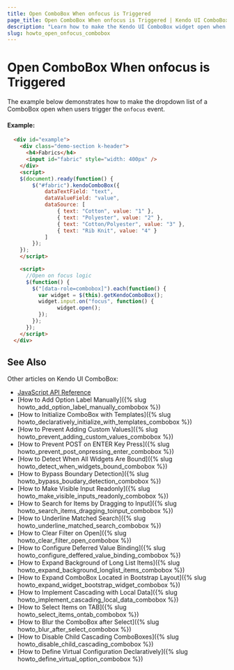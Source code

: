 ```yaml
---
title: Open ComboBox When onfocus is Triggered
page_title: Open ComboBox When onfocus is Triggered | Kendo UI ComboBox
description: "Learn how to make the Kendo UI ComboBox widget open when the `onfocus` event is triggered by the user."
slug: howto_open_onfocus_combobox
---
```


# Open ComboBox When onfocus is Triggered

The example below demonstrates how to make the dropdown list of a ComboBox open when users trigger the `onfocus` event.

#### Example:

```html
  <div id="example">
    <div class="demo-section k-header">
      <h4>Fabrics</h4>
      <input id="fabric" style="width: 400px" />
    </div>
    <script>
    $(document).ready(function() {
        $("#fabric").kendoComboBox({
            dataTextField: "text",
            dataValueField: "value",
            dataSource: [
                { text: "Cotton", value: "1" },
                { text: "Polyester", value: "2" },
                { text: "Cotton/Polyester", value: "3" },
                { text: "Rib Knit", value: "4" }
            ]
        });
    });
    </script>

    <script>
      //Open on focus logic
      $(function() {
        $("[data-role=combobox]").each(function() {
          var widget = $(this).getKendoComboBox();
          widget.input.on("focus", function() {
                widget.open();
          });
        });
      });
    </script>
  </div>
```

## See Also

Other articles on Kendo UI ComboBox:

* [JavaScript API Reference](/api/javascript/ui/combobox)
* [How to Add Option Label Manually]({% slug howto_add_option_label_manually_combobox %})
* [How to Initialize ComboBox with Templates]({% slug howto_declaratively_initialize_with_templates_combobox %})
* [How to Prevent Adding Custom Values]({% slug howto_prevent_adding_custom_values_combobox %})
* [How to Prevent POST on ENTER Key Press]({% slug howto_prevent_post_onpressing_enter_combobox %})
* [How to Detect When All Widgets Are Bound]({% slug howto_detect_when_widgets_bound_combobox %})
* [How to Bypass Boundary Detection]({% slug howto_bypass_boudary_detection_combobox %})
* [How to Make Visible Input Readonly]({% slug howto_make_visible_inputs_readonly_combobox %})
* [How to Search for Items by Dragging to Input]({% slug howto_search_items_dragging_toinput_combobox %})
* [How to Underline Matched Search]({% slug howto_underline_matched_search_combobox %})
* [How to Clear Filter on Open]({% slug howto_clear_filter_open_combobox %})
* [How to Configure Deferred Value Binding]({% slug howto_configure_deffered_value_binding_combobox %})
* [How to Expand Background of Long List Items]({% slug howto_expand_background_longlist_items_combobox %})
* [How to Expand ComboBox Located in Bootstrap Layout]({% slug howto_expand_widget_bootstrap_widget_combobox %})
* [How to Implement Cascading with Local Data]({% slug howto_implement_cascading_local_data_combobox %})
* [How to Select Items on TAB]({% slug howto_select_items_ontab_combobox %})
* [How to Blur the ComboBox after Select]({% slug howto_blur_after_select_combobox %})
* [How to Disable Child Cascading ComboBoxes]({% slug howto_disable_child_cascading_combobox %})
* [How to Define Virtual Configuration Declaratively]({% slug howto_define_virtual_option_combobox %})
